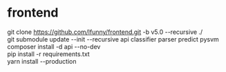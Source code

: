 # frontend
git clone https://github.com/lfunny/frontend.git -b v5.0 --recursive ./  
git submodule update --init --recursive api classifier parser predict pysvm  
composer install -d api --no-dev  
pip install -r requirements.txt  
yarn install --production  

